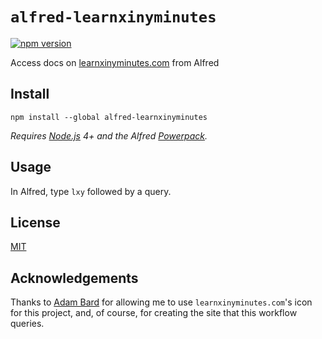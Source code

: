 # `alfred-learnxinyminutes`

[![npm version](https://badge.fury.io/js/alfred-learnxinyminutes.svg)](https://badge.fury.io/js/alfred-learnxinyminutes)

Access docs on [learnxinyminutes.com](https://learnxinyminutes.com) from Alfred

## Install

```
npm install --global alfred-learnxinyminutes
```

_Requires [Node.js](https://nodejs.org) 4+ and the Alfred [Powerpack](https://www.alfredapp.com/powerpack/)._

## Usage

In Alfred, type `lxy` followed by a query.

## License

[MIT](./LICENSE)

## Acknowledgements

Thanks to [Adam Bard](https://github.com/adambard) for allowing me to use `learnxinyminutes.com`'s icon for this project, and, of course, for creating the site that this workflow queries.
